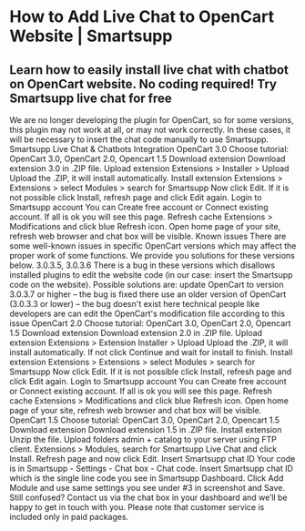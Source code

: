 # How to Add Live Chat to OpenCart Website | Smartsupp
## Learn how to easily install live chat with chatbot on OpenCart website. No coding required! Try Smartsupp live chat for free
We are no longer developing the plugin for OpenCart, so for some versions, this plugin may not work at all, or may not work correctly. In these cases, it will be necessary to insert the chat code manually to use Smartsupp.
Smartsupp Live Chat & Chatbots Integration
OpenCart 3.0
Choose tutorial: OpenCart 3.0, OpenCart 2.0, Opencart 1.5
Download extension
Download extension 3.0 in .ZIP file.
Upload extension
Extensions > Installer > Upload
Upload the .ZIP, it will install automatically.
Install extension
Extensions > Extensions > select Modules > search for Smartsupp 
Now click Edit. If it is not possible click Install, refresh page and click Edit again.
Login to Smartsupp account
You can Create free account or Connect existing account.
If all is ok you will see this page.
Refresh cache
Extensions > Modifications and click blue Refresh icon.
Open home page of your site, refresh web browser and chat box will be visible.
Known issues
There are some well-known issues in specific OpenCart versions which may affect the proper work of some functions. We provide you solutions for these versions below.
3.0.3.5, 3.0.3.6
There is a bug in these versions which disallows installed plugins to edit the website code (in our case: insert the Smartsupp code on the website). Possible solutions are:
update OpenCart to version 3.0.3.7 or higher – the bug is fixed there
use an older version of OpenCart (3.0.3.3 or lower) – the bug doesn't exist here
technical people like developers are can edit the OpenCart's modification file according to this issue 
OpenCart 2.0
Choose tutorial: OpenCart 3.0, OpenCart 2.0, Opencart 1.5
Download extension
Download extension 2.0 in .ZIP file.
Upload extension
Extensions > Extension Installer > Upload
Upload the .ZIP, it will install automatically. If not click Continue and wait for install to finish.
Install extension
Extensions > Extensions > select Modules > search for Smartsupp 
Now click Edit. If it is not possible click Install, refresh page and click Edit again.
Login to Smartsupp account
You can Create free account or Connect existing account.
If all is ok you will see this page.
Refresh cache
Extensions > Modifications and click blue Refresh icon.
Open home page of your site, refresh web browser and chat box will be visible.
OpenCart 1.5
Choose tutorial: OpenCart 3.0, OpenCart 2.0, Opencart 1.5
Download extension
Download extension 1.5 in .ZIP file.
Install extension
Unzip the file. Upload folders admin + catalog to your server using FTP client.
Extensions > Modules, search for Smartsupp Live Chat and click Install. 
Refresh page and now click Edit.
Insert Smartsupp chat ID
Your code is in Smartsupp - Settings - Chat box - Chat code.
Insert Smartsupp chat ID which is the single line code you see in Smartsupp Dashboard.
Click Add Module and use same settings you see under #3 in screenshot and Save.
Still confused? Contact us via the chat box in your dashboard and we’ll be happy to get in touch with you. Please note that customer service is included only in paid packages.

